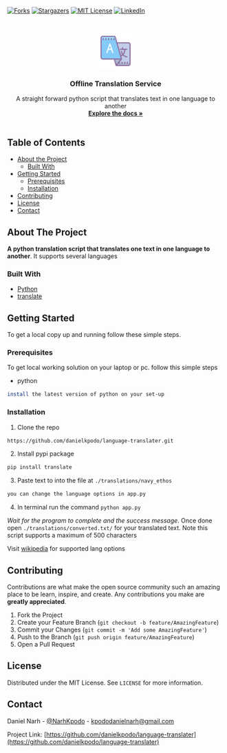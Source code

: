 [![Forks][forks-shield]][forks-url]
[![Stargazers][stars-shield]][stars-url]
[![MIT License][license-shield]][license-url]
[![LinkedIn][linkedin-shield]][linkedin-url]

<!-- PROJECT LOGO -->
<br />
<p align="center">
  <a href="https://github.com/danielkpodo/language-translater">
    <img src="images/translate.png" alt="Logo" width="80" height="80">
  </a>

  <h3 align="center">Offline Translation Service</h3>

  <p align="center">
    A straight forward python script that translates text in one language to another
    <br />
    <a href="https://github.com/danielkpodo/language-translater"><strong>Explore the docs »</strong></a>
    <br />
    <br />
  </p>
</p>

<!-- TABLE OF CONTENTS -->

## Table of Contents

- [About the Project](#about-the-project)
  - [Built With](#built-with)
- [Getting Started](#getting-started)
  - [Prerequisites](#prerequisites)
  - [Installation](#installation)
- [Contributing](#contributing)
- [License](#license)
- [Contact](#contact)

<!-- ABOUT THE PROJECT -->

## About The Project

**A python translation script that translates one text in one language to another**.
It supports several languages

### Built With

- [Python]()
- [translate](https://pypi.org/project/translate/)

<!-- GETTING STARTED -->

## Getting Started

To get a local copy up and running follow these simple steps.

### Prerequisites

To get local working solution on your laptop or pc. follow this simple steps

- python

```sh
install the latest version of python on your set-up
```

### Installation

1. Clone the repo

```sh
https://github.com/danielkpodo/language-translater.git
```

2. Install pypi package

```sh
pip install translate
```

3. Paste text to into the file at `./translations/navy_ethos`

```sh
you can change the language options in app.py
```

4. In terminal run the command `python app.py`

_Wait for the program to complete and the success message_. Once done open `./translations/converted.txt/` for your translated text. Note this script supports a maximum of 500 characters

Visit [wikipedia](https://en.wikipedia.org/wiki/ISO_639-1) for supported lang options

## Contributing

Contributions are what make the open source community such an amazing place to be learn, inspire, and create. Any contributions you make are **greatly appreciated**.

1. Fork the Project
2. Create your Feature Branch (`git checkout -b feature/AmazingFeature`)
3. Commit your Changes (`git commit -m 'Add some AmazingFeature'`)
4. Push to the Branch (`git push origin feature/AmazingFeature`)
5. Open a Pull Request

<!-- LICENSE -->

## License

Distributed under the MIT License. See `LICENSE` for more information.

<!-- CONTACT -->

## Contact

Daniel Narh - [@NarhKpodo](https://twitter.com/NarhKpodo) - kpododanielnarh@gmail.com

Project Link: [https://github.com/danielkpodo/language-translater](https://github.com/danielkpodo/language-translater)

[forks-shield]: https://img.shields.io/github/forks/danielkpodo/language-translater.svg?style=flat-square
[forks-url]: https://github.com/danielkpodo/language-translater/network/members
[stars-shield]: https://img.shields.io/github/stars/danielkpodo/language-translater.svg?style=flat-square
[stars-url]: https://github.com/danielkpodo/language-translater/stargazers
[license-shield]: https://img.shields.io/github/license/danielkpodo/language-translater.svg?style=flat-square
[license-url]: https://github.com/danielkpodo/language-translater/blob/master/LICENSE.txt
[linkedin-shield]: https://img.shields.io/badge/-LinkedIn-black.svg?style=flat-square&logo=linkedin&colorB=555
[linkedin-url]: https://www.linkedin.com/in/daniel-narh-kpodo/
